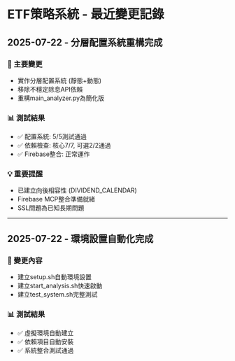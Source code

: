 # ETF策略系統 - 最近變更記錄

## 2025-07-22 - 分層配置系統重構完成

### 🔧 主要變更
- 實作分層配置系統 (靜態+動態)
- 移除不穩定除息API依賴
- 重構main_analyzer.py為簡化版

### 📊 測試結果
- ✅ 配置系統: 5/5測試通過
- ✅ 依賴檢查: 核心7/7, 可選2/2通過
- ✅ Firebase整合: 正常運作

### 💡 重要提醒
- 已建立向後相容性 (DIVIDEND_CALENDAR)
- Firebase MCP整合準備就緒
- SSL問題為已知長期問題

---

## 2025-07-22 - 環境設置自動化完成

### 🔧 變更內容  
- 建立setup.sh自動環境設置
- 建立start_analysis.sh快速啟動
- 建立test_system.sh完整測試

### 📊 測試結果
- ✅ 虛擬環境自動建立
- ✅ 依賴項目自動安裝
- ✅ 系統整合測試通過